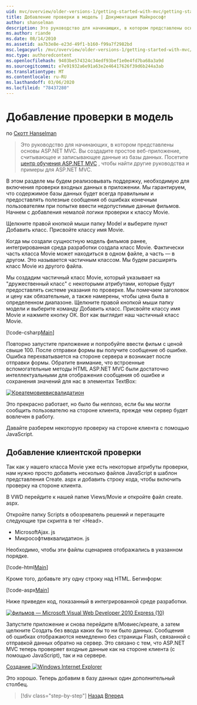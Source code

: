 ```yaml
---
uid: mvc/overview/older-versions-1/getting-started-with-mvc/getting-started-with-mvc-part7
title: Добавление проверки в модель | Документация Майкрософт
author: shanselman
description: Это руководство для начинающих, в котором представлены основы ASP.NET MVC. Создание простого веб-приложения, считывающего и записывающего данные из базы данных.
ms.author: riande
ms.date: 08/14/2010
ms.assetid: aa7b3e8e-e23d-49f1-b160-f99a7f2982bd
msc.legacyurl: /mvc/overview/older-versions-1/getting-started-with-mvc/getting-started-with-mvc-part7
msc.type: authoredcontent
ms.openlocfilehash: 9403be574324c34edf93bef1e0e4fd7ba68a3a9d
ms.sourcegitcommit: e7e91932a6e91a63e2e46417626f39d6b244a3ab
ms.translationtype: MT
ms.contentlocale: ru-RU
ms.lasthandoff: 03/06/2020
ms.locfileid: "78437280"
---
```

# <a name="adding-validation-to-the-model"></a>Добавление проверки в модель

по [Скотт Hanselman](https://github.com/shanselman)

> Это руководство для начинающих, в котором представлены основы ASP.NET MVC. Вы создадите простое веб-приложение, считывающее и записывающее данные из базы данных. Посетите [центр обучения ASP.NET MVC](../../../index.md) , чтобы найти другие руководства и примеры для ASP.NET MVC.

В этом разделе мы будем реализовывать поддержку, необходимую для включения проверки входных данных в приложении. Мы гарантируем, что содержимое базы данных будет всегда правильным и предоставлять полезные сообщения об ошибках конечным пользователям при попытке ввести недопустимые данные фильмов. Начнем с добавления немалой логики проверки к классу Movie.

Щелкните правой кнопкой мыши папку Model и выберите пункт Добавить класс. Присвойте классу имя Movie.

Когда мы создали сущностную модель фильмов ранее, интегрированная среда разработки создала класс Movie. Фактически часть класса Movie может находиться в одном файле, а часть — в другом. Это называется частичным классом. Мы будем расширять класс Movie из другого файла.

Мы создадим частичный класс Movie, который указывает на "дружественный класс" с некоторыми атрибутами, которые будут предоставлять системе указания по проверке. Мы помечаем заголовок и цену как обязательные, а также намерены, чтобы цена была в определенном диапазоне. Щелкните правой кнопкой мыши папку модели и выберите команду Добавить класс. Присвойте классу имя Movie и нажмите кнопку ОК. Вот как выглядит наш частичный класс Movie.

[!code-csharp[Main](getting-started-with-mvc-part7/samples/sample1.cs)]

Повторно запустите приложение и попробуйте ввести фильм с ценой свыше 100. После отправки формы вы получите сообщение об ошибке. Ошибка перехватывается на стороне сервера и возникает после отправки формы. Обратите внимание, что встроенные вспомогательные методы HTML ASP.NET MVC были достаточно интеллектуальными для отображения сообщения об ошибке и сохранения значений для нас в элементах TextBox:

[![Креатемовиевисвалидатион](getting-started-with-mvc-part7/_static/image2.png)](getting-started-with-mvc-part7/_static/image1.png)

Это прекрасно работает, но было бы неплохо, если бы мы могли сообщить пользователю на стороне клиента, прежде чем сервер будет вовлечен в работу.

Давайте разберем некоторую проверку на стороне клиента с помощью JavaScript.

## <a name="adding-client-side-validation"></a>Добавление клиентской проверки

Так как у нашего класса Movie уже есть некоторые атрибуты проверки, нам нужно просто добавить несколько файлов JavaScript в шаблон представления Create. aspx и добавить строку кода, чтобы включить проверку на стороне клиента.

В VWD перейдите к нашей папке Views/Movie и откройте файл create. aspx.

Откройте папку Scripts в обозреватель решений и перетащите следующие три скрипта в тег &lt;Head&gt;.

- MicrosoftAjax. js
- Микрософтмвквалидатион. js

Необходимо, чтобы эти файлы сценариев отображались в указанном порядке.

[!code-html[Main](getting-started-with-mvc-part7/samples/sample2.html)]

Кроме того, добавьте эту одну строку над HTML. Бегинформ:

[!code-aspx[Main](getting-started-with-mvc-part7/samples/sample3.aspx)]

Ниже приведен код, показанный в интегрированной среде разработки.

[![фильмов — Microsoft Visual Web Developer 2010 Express (10)](getting-started-with-mvc-part7/_static/image4.png)](getting-started-with-mvc-part7/_static/image3.png)

Запустите приложение и снова перейдите в/Мовиес/креате, а затем щелкните Создать без ввода каких бы то ни было данных. Сообщения об ошибках отображаются немедленно без страницы Flash, связанной с отправкой данных обратно на сервер. Это связано с тем, что ASP.NET MVC теперь проверяет входные данные как на стороне клиента (с помощью JavaScript), так и на сервере.

[Создание ![Windows Internet Explorer](getting-started-with-mvc-part7/_static/image6.png)](getting-started-with-mvc-part7/_static/image5.png)

Это хорошо. Теперь добавим в базу данных один дополнительный столбец.

> [!div class="step-by-step"]
> [Назад](getting-started-with-mvc-part6.md)
> [Вперед](getting-started-with-mvc-part8.md)
